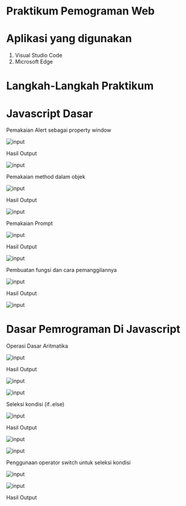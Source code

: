 # Praktikum Pemograman Web

# Aplikasi yang digunakan
1. Visual Studio Code
2. Microsoft Edge

# Langkah-Langkah Praktikum

# Javascript Dasar

Pemakaian Alert sebagai property window





![input](https://github.com/ikmalriyan21/Lab5Web/blob/6258584d0f9888a78717b3f100409425d5c4d897/gambar/codingan%20alert%20property%20window.png)

Hasil Output





![input](https://github.com/ikmalriyan21/Lab5Web/blob/ab8844cf56d44899eff1fd34a2f887951e68b27f/gambar/output%20alert%20property%20window.png)

Pemakaian method dalam objek





![input](https://github.com/ikmalriyan21/Lab5Web/blob/b0273987fbfa9da4ba9634da3a85d8290802e545/gambar/codingan%20method%20dalam%20objek.png)

Hasil Output





![input](https://github.com/ikmalriyan21/Lab5Web/blob/f65c2286b309acd1ff1c0c829912f82dd33d782f/gambar/output%20method%20dalam%20objek.png)

Pemakaian Prompt





![input](https://github.com/ikmalriyan21/Lab5Web/blob/385b40b9b8db13dd6477e0d3f2578590c5813753/gambar/codingan%20pemakaian%20prompt.png)

Hasil Output





![input](https://github.com/ikmalriyan21/Lab5Web/blob/67e8b43674926adf46853c82cffb7ca47d8c10f0/gambar/output%20pemakaian%20prompt.png)

Pembuatan fungsi dan cara pemanggilannya





![input](https://github.com/ikmalriyan21/Lab5Web/blob/3e0114a325402e29f9444ac8af2cd58fd21c4c74/gambar/codingan%20%20fungsi%20dan%20cara%20pemanggilannya.png)

Hasil Output





![input](https://github.com/ikmalriyan21/Lab5Web/blob/82622f5b8731a348489741224f1847d87034613a/gambar/output%20fungsi%20dan%20cara%20pemanggilannya.png)

# Dasar Pemrograman Di Javascript

Operasi Dasar Aritmatika





![input](https://github.com/ikmalriyan21/Lab5Web/blob/417de49db51a97e17cc553626cd57fdcef134007/gambar/codingan%20operasi%20dasar%20aritmatika.png)

Hasil Output





![input](https://github.com/ikmalriyan21/Lab5Web/blob/ef399a4ee4ffccf5df7911b9b395b8bc567aecb2/gambar/output%20operasi%20dasar%20aritmatika%201.png)





![input](https://github.com/ikmalriyan21/Lab5Web/blob/6ed0857ad3ed57155ec997be21d105f53818e9ca/gambar/output%20operasi%20dasar%20aritmatika%202.png)

Seleksi kondisi (if..else)





![input](https://github.com/ikmalriyan21/Lab5Web/blob/9d54c64189186ff66b6b8ea66eac1df94e3cb4d7/gambar/codingan%20seleksi%20kondisi%20(if.else).png)

Hasil Output





![input](https://github.com/ikmalriyan21/Lab5Web/blob/8c57f9165672ae922f70bbe46c8fc7ad6ddae46f/gambar/output%20seleksi%20kondisi%20(if.else)%201.png)





![input](https://github.com/ikmalriyan21/Lab5Web/blob/f6d37abec87b93f9b2089039938f80f10429fda6/gambar/output%20seleksi%20kondisi%20(if.else)%202.png)

Penggunaan operator switch untuk seleksi kondisi





![input](https://github.com/ikmalriyan21/Lab5Web/blob/2ce1a206e771876df8f64b1478df1dafedd1a8ef/gambar/codingan%20operator%20switch%201.png)





![input](https://github.com/ikmalriyan21/Lab5Web/blob/7d19d6443c8d8c874b084922134cbfb4de8a793d/gambar/codingan%20operator%20switch%202.png)

Hasil Output










